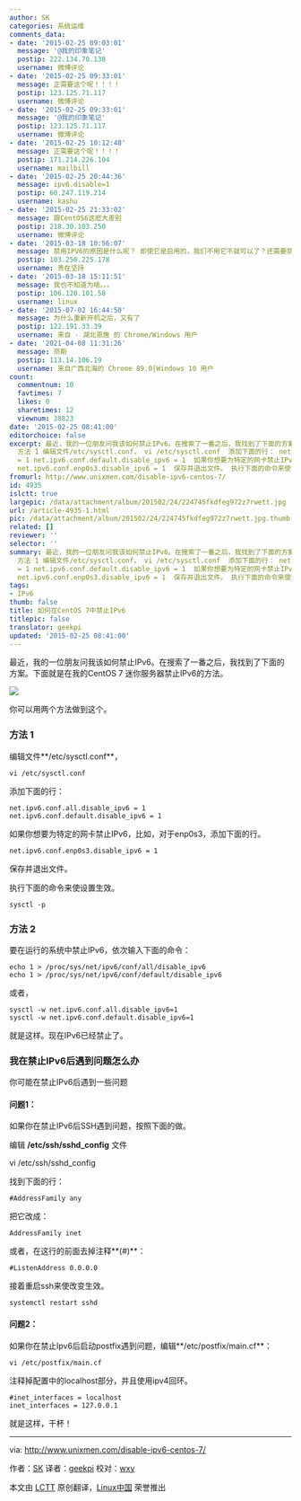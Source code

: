 ```yaml
---
author: SK
categories: 系统运维
comments_data:
- date: '2015-02-25 09:03:01'
  message: '@我的印象笔记'
  postip: 222.134.70.138
  username: 微博评论
- date: '2015-02-25 09:33:01'
  message: 正需要这个呢！！！！
  postip: 123.125.71.117
  username: 微博评论
- date: '2015-02-25 09:33:01'
  message: '@我的印象笔记'
  postip: 123.125.71.117
  username: 微博评论
- date: '2015-02-25 10:12:48'
  message: 正需要这个呢！！！！
  postip: 171.214.226.104
  username: mailbill
- date: '2015-02-25 20:44:36'
  message: ipv6.disable=1
  postip: 60.247.119.214
  username: kashu
- date: '2015-02-25 21:33:02'
  message: 跟CentOS6这麽大差别
  postip: 218.30.103.250
  username: 微博评论
- date: '2015-03-18 10:56:07'
  message: 禁用IPV6的原因是什么呢？ 即使它是启用的，我们不用它不就可以了？还需要禁用吗？
  postip: 103.250.225.178
  username: 贵在坚持
- date: '2015-03-18 15:11:51'
  message: 我也不知道为啥。。。
  postip: 106.120.101.58
  username: linux
- date: '2015-07-02 16:44:50'
  message: 为什么重新开机之后，又有了
  postip: 122.191.33.39
  username: 来自 - 湖北恩施 的 Chrome/Windows 用户
- date: '2021-04-08 11:31:26'
  message: 奈斯
  postip: 113.14.106.19
  username: 来自广西北海的 Chrome 89.0|Windows 10 用户
count:
  commentnum: 10
  favtimes: 7
  likes: 0
  sharetimes: 12
  viewnum: 38823
date: '2015-02-25 08:41:00'
editorchoice: false
excerpt: 最近，我的一位朋友问我该如何禁止IPv6。在搜索了一番之后，我找到了下面的方案。下面就是在我的CentOS 7 迷你服务器禁止IPv6的方法。  你可以用两个方法做到这个。
  方法 1 编辑文件/etc/sysctl.conf， vi /etc/sysctl.conf  添加下面的行： net.ipv6.conf.all.disable_ipv6
  = 1 net.ipv6.conf.default.disable_ipv6 = 1  如果你想要为特定的网卡禁止IPv6，比如，对于enp0s3，添加下面的行。
  net.ipv6.conf.enp0s3.disable_ipv6 = 1  保存并退出文件。 执行下面的命令来使设置生效。 sysctl -p  方法 2 要在运行的系统中禁止IPv6，依次输
fromurl: http://www.unixmen.com/disable-ipv6-centos-7/
id: 4935
islctt: true
largepic: /data/attachment/album/201502/24/224745fkdfeg972z7rwett.jpg
url: /article-4935-1.html
pic: /data/attachment/album/201502/24/224745fkdfeg972z7rwett.jpg.thumb.jpg
related: []
reviewer: ''
selector: ''
summary: 最近，我的一位朋友问我该如何禁止IPv6。在搜索了一番之后，我找到了下面的方案。下面就是在我的CentOS 7 迷你服务器禁止IPv6的方法。  你可以用两个方法做到这个。
  方法 1 编辑文件/etc/sysctl.conf， vi /etc/sysctl.conf  添加下面的行： net.ipv6.conf.all.disable_ipv6
  = 1 net.ipv6.conf.default.disable_ipv6 = 1  如果你想要为特定的网卡禁止IPv6，比如，对于enp0s3，添加下面的行。
  net.ipv6.conf.enp0s3.disable_ipv6 = 1  保存并退出文件。 执行下面的命令来使设置生效。 sysctl -p  方法 2 要在运行的系统中禁止IPv6，依次输
tags:
- IPv6
thumb: false
title: 如何在CentOS 7中禁止IPv6
titlepic: false
translator: geekpi
updated: '2015-02-25 08:41:00'
---
```


最近，我的一位朋友问我该如何禁止IPv6。在搜索了一番之后，我找到了下面的方案。下面就是在我的CentOS 7 迷你服务器禁止IPv6的方法。


![](/data/attachment/album/201502/24/224745fkdfeg972z7rwett.jpg)


你可以用两个方法做到这个。


### 方法 1


编辑文件**/etc/sysctl.conf**，



```
vi /etc/sysctl.conf

```

添加下面的行：



```
net.ipv6.conf.all.disable_ipv6 = 1
net.ipv6.conf.default.disable_ipv6 = 1

```

如果你想要为特定的网卡禁止IPv6，比如，对于enp0s3，添加下面的行。



```
net.ipv6.conf.enp0s3.disable_ipv6 = 1

```

保存并退出文件。


执行下面的命令来使设置生效。



```
sysctl -p

```

### 方法 2


要在运行的系统中禁止IPv6，依次输入下面的命令：



```
echo 1 > /proc/sys/net/ipv6/conf/all/disable_ipv6
echo 1 > /proc/sys/net/ipv6/conf/default/disable_ipv6

```

或者，



```
sysctl -w net.ipv6.conf.all.disable_ipv6=1
sysctl -w net.ipv6.conf.default.disable_ipv6=1

```

就是这样。现在IPv6已经禁止了。


### 我在禁止IPv6后遇到问题怎么办


你可能在禁止IPv6后遇到一些问题


#### 问题1：


如果你在禁止IPv6后SSH遇到问题，按照下面的做。


编辑 **/etc/ssh/sshd\_config** 文件


vi /etc/ssh/sshd\_config


找到下面的行：



```
#AddressFamily any

```

把它改成：



```
AddressFamily inet

```

或者，在这行的前面去掉注释**(#)**：



```
#ListenAddress 0.0.0.0

```

接着重启ssh来使改变生效。



```
systemctl restart sshd

```

#### 问题2：


如果你在禁止Ipv6后启动postfix遇到问题，编辑**/etc/postfix/main.cf**：



```
vi /etc/postfix/main.cf

```

注释掉配置中的localhost部分，并且使用ipv4回环。



```
#inet_interfaces = localhost
inet_interfaces = 127.0.0.1

```

就是这样，干杯！




---


via: <http://www.unixmen.com/disable-ipv6-centos-7/>


作者：[SK](http://www.unixmen.com/author/sk/) 译者：[geekpi](https://github.com/geekpi) 校对：[wxy](https://github.com/wxy)


本文由 [LCTT](https://github.com/LCTT/TranslateProject) 原创翻译，[Linux中国](http://linux.cn/) 荣誉推出